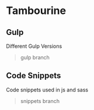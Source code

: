 # Tambourine

## Gulp

Different Gulp Versions
> gulp branch

## Code Snippets

Code snippets used in js and sass
> snippets branch
